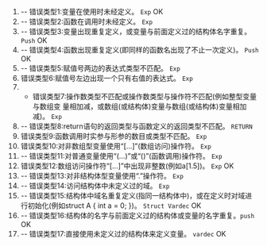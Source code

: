 1. -- 错误类型1:变量在使用时未经定义。 `Exp`  OK
2. -- 错误类型2:函数在调用时未经定义。 `Exp`
3. -- 错误类型3:变量出现重复定义，或变量与前面定义过的结构体名字重复。 `Push` OK
4. -- 错误类型4:函数出现重复定义(即同样的函数名出现了不止一次定义)。 `Push` OK
5. -- 错误类型5:赋值号两边的表达式类型不匹配。 `Exp`
6. 错误类型6:赋值号左边出现一个只有右值的表达式。 `Exp`
7. - 错误类型7:操作数类型不匹配或操作数类型与操作符不匹配(例如整型变量与数组变
量相加减，或数组(或结构体)变量与数组(或结构体)变量相加减)。  `Exp`
8. -- 错误类型8:return语句的返回类型与函数定义的返回类型不匹配。 `RETURN`
9. 错误类型9:函数调用时实参与形参的数目或类型不匹配。 `Exp`
10. 错误类型10:对非数组型变量使用“[...]”(数组访问)操作符。 `Exp`
11. -- 错误类型11:对普通变量使用“(...)”或“()”(函数调用)操作符。 `Exp`
12. 错误类型12:数组访问操作符“[...]”中出现非整数(例如a[1.5])。 `Exp` OK
13. -- 错误类型13:对非结构体型变量使用“.”操作符。 `Exp`
14. -- 错误类型14:访问结构体中未定义过的域。 `Exp`
15. -- 错误类型15:结构体中域名重复定义(指同一结构体中)，或在定义时对域进
行初始化(例如struct A { int a = 0; })。 `Struct Vardec` OK
16. -- 错误类型16:结构体的名字与前面定义过的结构体或变量的名字重复。`push` OK
17. -- 错误类型17:直接使用未定义过的结构体来定义变量。 `vardec` OK